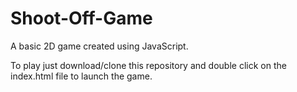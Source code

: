# Shoot-Off-Game

A basic 2D game created using JavaScript. 

To play just download/clone this repository and double click on the index.html file to launch the game.
